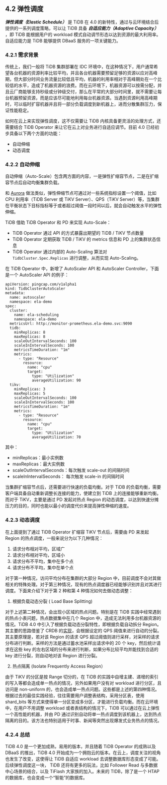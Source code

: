 ## 4.2 弹性调度
***弹性调度（Elastic Schedule）*** 是 TiDB 在 4.0 的新特性，通过与云环境结合后提供的一系列调度策略，可以让 TiDB 具备 ***自适应能力（Adaptive Capacity）*** ，即 TiDB 能根据用户的 workload 模式自动调节形态以达到资源的最大利用率。自适应能力是 TiDB 能够提供 DBaaS 服务的一项关键能力。

### 4.2.1 需求背景
传统上，我们一般将 TiDB 集群部署在 IDC 环境中，在这种情况下，用户通常希望各台机器的资源利率比较平均，并且各台机器需要预留足够的资源以应对高峰期，但大部分时间业务流量比较低且平均，机器的利用率相对于高峰期处在一个比较低的水平，造成了机器资源的浪费。而在云环境下，机器资源可以按需分配，并且云厂商能够支持秒级或分钟级交付，那么在平常的大部分时间里，就不需要让每台机器预留资源，而是应该尽可能地利用每台机器资源。当遇到资源利用高峰期时，可以临时扩容机器并且将一部分负载调度到新机器上，进而分散集群压力，保证性能稳定。

如何在云上来实现弹性调度，这不仅需要让 TiDB 内核具备更灵活的处理方式，还需要结合 TiDB Operator 来让它在云上对业务进行自适应调节。目前 4.0 已经初步具备以下两个方面的功能：
- 自动伸缩
- 动态调度

### 4.2.2 自动伸缩
自动伸缩（Auto-Scale）包含两方面的内容，一是弹性扩缩容节点，二是在扩缩容节点后自动均衡集群负载。

和 [Aurora](https://www.youtube.com/watch?v=mali0B4wus0) 做法类似，弹性伸缩节点可通过对一些系统指标设置一个阈值，比如 CPU 利用率（TiDB Server 或 TiKV Server）、QPS（TiKV Server）等，当集群在平衡状态下目标指标等于或者超过阈值一段时间以后，就会自动触发水平的弹性伸缩。

TiDB 借助 TiDB Operator 和 PD 来实现 Auto-Scale：
- TiDB Operator 通过 API 的方式暴露出期望的 TiDB / TiKV 节点数量
- TiDB Operator 定期获取 TiDB / TiKV 的 metrics 信息和 PD 上的集群状态信息
- TiDB Operator 通过内部的 Auto-Scaling 算法对 `TidbCluster.Spec.Replicas` 进行调整，从而实现 Auto-Scaling。

在 TiDB Operator 中，新增了 AutoScaler API 和 AutoScaler Controller，下面是一个 AutoScaler API 的例子：

```
apiVersion: pingcap.com/v1alpha1
kind: TidbClusterAutoScaler
metadata:
  name: autoscaler
  namespace: ela-demo
spec:
  cluster:
    name: ela-scheduling
    namespace: ela-demo
  metricsUrl: http://monitor-prometheus.ela-demo.svc:9090
  tidb:
    minReplicas: 8
    maxReplicas: 8
    scaleOutIntervalSeconds: 100
    scaleInIntervalSeconds: 100
    metricsTimeDuration: "1m"
    metrics:
      - type: "Resource"
        resource:
          name: "cpu"
          target:
            type: "Utilization"
            averageUtilization: 90
  tikv:
    minReplicas: 3
    maxReplicas: 5
    scaleOutIntervalSeconds: 100
    scaleInIntervalSeconds: 100
    metricsTimeDuration: "1m"
    metrics:
      - type: "Resource"
        resource:
          name: "cpu"
          target:
            type: "Utilization"
            averageUtilization: 70
```

其中：
* minReplicas：最小实例数
* maxReplicas：最大实例数
* scaleOutIntervalSeconds：每次触发 scale-out 的间隔时间
* scaleInIntervalSeconds： 每次触发 scale-in 的间隔时间

当集群扩缩容节点后，还需要进行快速的负载均衡。对于 TiDB 的负载均衡，需要客户端具备自动重新调整长连接的能力，使建立到 TiDB 上的连接能够重新均衡。而对于 TiKV，主要是通过 PD 发起对热点 Region 的动态调度，以达到快速分摊压力的目的，同时也能以最小的调度代价来提高弹性伸缩的速度。

### 4.2.3 动态调度
在上面提到了通过 TiDB Operator 扩缩容 TiKV 节点后，需要由 PD 来发起 Region 的热点调度，一般来说分为以下几种情况：

1. 请求分布相对平均，区域广
2. 请求分布相对平均，区域小
3. 请求分布不平均，集中在多个点
4. 请求分布不平均，集中在单个点

对于第一种情况，访问平均分布在集群的大部分 Region 中，目前调度不会对其做相关的特殊处理。对于第三种情况，现有的热点调度器已经能够识别并且对其进行调度。下面来介绍下对于第 2 种和第 4 种情况如何去做动态调整：

1. 根据负载动态分裂 ( Load Base Splitting)

对于上述第二种情况，会出现小区域的热点问题。特别是在 TiDB 实践中经常遇到的热点小表问题，热点数据集中在几个 Region 中，造成无法利用多台机器资源的情况。TiDB 4.0 中引入了根据负载动态分裂特性，即根据负载自动拆分 Region。其主要的思路借鉴了 CRDB 的[实现](https://www.cockroachlabs.com/docs/stable/load-based-splitting.html)，会根据设定的 QPS 阈值来进行自动的分裂。其主要原理是，若对该 Region 的请求 QPS 超过阈值则进行采样，对采样的请求分布进行判断。采样的方法是通过蓄水池采样出请求中的 20 个 key，然后统计请求在这些 key 的左右区域的分布来进行判断，如果分布比较平均并能找到合适的 key 进行分裂，则自动地对该 Region 进行分裂。

2. 热点隔离 (Isolate Frequently Access Region）

由于 TiKV 的分区是按 Range 切分的，在 TiDB 的实践中自增主建、递增的索引的写入等都会造成单一热点的情况，另外如果用户没有对 workload 进行分区，且访问是 non-uniform 的，也会造成单一热点问题。这些都是上述的第四种情况。根据过去的最佳实践经验，往往需要用户调整表结构，采用分区表，使用 shard_bits 等方式来使得单一分区变成多分区，才能进行负载均衡。而在云环境中，在用户不用调整 workload 或者表结构的情况下，TiDB 可以通过在云上弹性一个高性能的机器，并由 PD 通过识别自动将单一热点调度到该机器上，达到热点隔离的目的。该方法也特别适用于时事、新闻等突然出现爆发式业务热点的情况。

### 4.2.4 总结
TiDB 4.0 是一个更加成熟，易用的版本，并且随着 TiDB Operator 的成熟以及 DBaaS 的推出，TiDB 4.0 开始成为一个拥抱云的版本。在云上，调度关注的视角也发生了改变，这使得让 TiDB 自适应 workload 去调整数据库形态变成了可能。后续弹性调度这一块， TiDB 还将有更多的玩法，比如 Follower Read 与多数据中心场景的结合，以及 TiFlash 大家族的加入。未来的 TIDB，除了是一个 HTAP 的数据库，也会变成一个“智能”的数据库。
